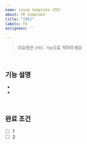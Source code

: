 ```yaml
---
name: issue template (FE)
about: FE template
title: "[FE]"
labels: FE
assignees: ''

---
```


> 이슈명은 `[FE] 기능`으로 적어주세요
    
<br>

## 기능 설명
-
-

<br>

## 완료 조건
- [ ] 1
- [ ] 2
